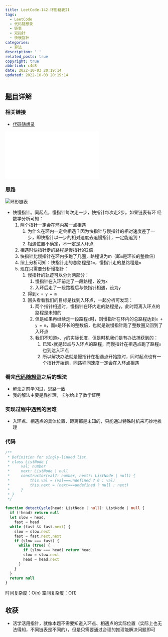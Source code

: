 ```yaml
---
title: LeetCode-142.环形链表II
tags:
  - LeetCode
  - 代码随想录
  - 链表
  - 双指针
  - 快慢指针
categories:
  - 算法
description: ' '
related_posts: true
copyright: true
abbrlink: c4d8
date: 2022-10-03 20:19:14
updated: 2022-10-03 20:19:14
---
```


## [题目](https://leetcode.cn/problems/linked-list-cycle-ii/)详解

### 相关链接

- [代码随想录](https://programmercarl.com/0142.环形链表II.html)

<iframe class="iframe_video" src="//player.bilibili.com/player.html?aid=300762117&bvid=BV1if4y1d7ob&cid=770074935&page=1" scrolling="no" border="0" frameborder="no" framespacing="0" allowfullscreen="true"> </iframe>

### 思路

![环形链表](https://cdn.jsdelivr.net/gh/andyyxw/images/img/circular_linked_list.png)

- 快慢指针。同起点，慢指针每次走一步，快指针每次走2步。如果链表有环 经数学分析可知：
  1. 两个指针一定会在环内某一点相遇
     1. 为什么在环内一定会相遇？因为快指针与慢指针的相对速度差了一步，即快指针以一步的相对速度去追慢指针，一定能追到！
     2. 相遇位置不确定，不一定是入环点
  2. 相遇时快指针走的路程是慢指针的2倍
  3. 快指针比慢指针在环内多跑了几圈，路程设为m（即`m`是环长的整数倍）
  4. 综上分析可知：快指针走的总路程是`2m`，慢指针走的总路程是`m`
  5. 现在只需要分析慢指针：
     1. 慢指针的轨迹可以分为两部分：
        1. 慢指针在入环前走了一段路程，设为`x`
        2. 入环后走了一段路程后与快指针相遇，设为`y`
     2. 得到`x + y = m`
     3. 回头看看我们的目标是找到入环点，一起分析可发现：
        1. 两个指针相遇时，慢指针在环内走的路程是`y`，此时距离入环点的路程是未知的
        2. 但是如果再继续走一段路程`x`时，则慢指针在环内的总路程达到`x + y = m`，而`m`是环长的整数倍，也就是说慢指针跑了整数圈又回到了入环点
        3. 我们不知道`x`、`y`的实际长度，但是时机我们是有办法捕获到的：
           1. 已知`x`就是起点与入环点的路程，而慢指针在相遇点跑了路程`x`也到达入环点
           2. 所以解决办法就是慢指针在相遇点开始跑时，同时起点也有一个指针开始跑，同路程同速度一定会在入环点相遇

### 看完[代码随想录](https://programmercarl.com/0142.环形链表II.html)之后的想法

- 解法之前学习过，思路一致
- 我的解法主要是靠推理，卡尔给出了数学证明

### 实现过程中遇到的困难

- 入环点、相遇点的具体位置、距离都是未知的，只能通过特殊时机来巧妙地推理

### 代码

```ts TypeScript
/**
 * Definition for singly-linked list.
 * class ListNode {
 *     val: number
 *     next: ListNode | null
 *     constructor(val?: number, next?: ListNode | null) {
 *         this.val = (val===undefined ? 0 : val)
 *         this.next = (next===undefined ? null : next)
 *     }
 * }
 */

function detectCycle(head: ListNode | null): ListNode | null {
  if (!head) return null
  let slow = head,
    fast = head
  while (fast && fast.next) {
    slow = slow.next
    fast = fast.next.next
    if (slow === fast) {
      while (true) {
        if (slow === head) return head
        slow = slow.next
        head = head.next
      }
    }
  }
  return null
}
```

时间复杂度：O(n)
空间复杂度：O(1)

## 收获

- 活学活用指针，就像本题不需要知道入环点、相遇点的实际位置（实际上也无法得知，不同链表是不同的），但是只需要通过合理的推理能解决问题即可
